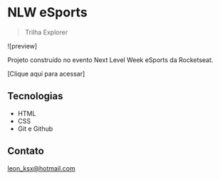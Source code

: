 # NLW eSports 

>Trilha Explorer

![preview]

Projeto construído no evento Next Level Week eSports da Rocketseat.

[Clique aqui para acessar]

## Tecnologias 

- HTML
- CSS
- Git e Github

## Contato

leon_ksx@hotmail.com
